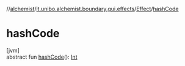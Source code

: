 //[alchemist](../../../index.md)/[it.unibo.alchemist.boundary.gui.effects](../index.md)/[Effect](index.md)/[hashCode](hash-code.md)

# hashCode

[jvm]\
abstract fun [hashCode](hash-code.md)(): [Int](https://kotlinlang.org/api/latest/jvm/stdlib/kotlin/-int/index.html)

